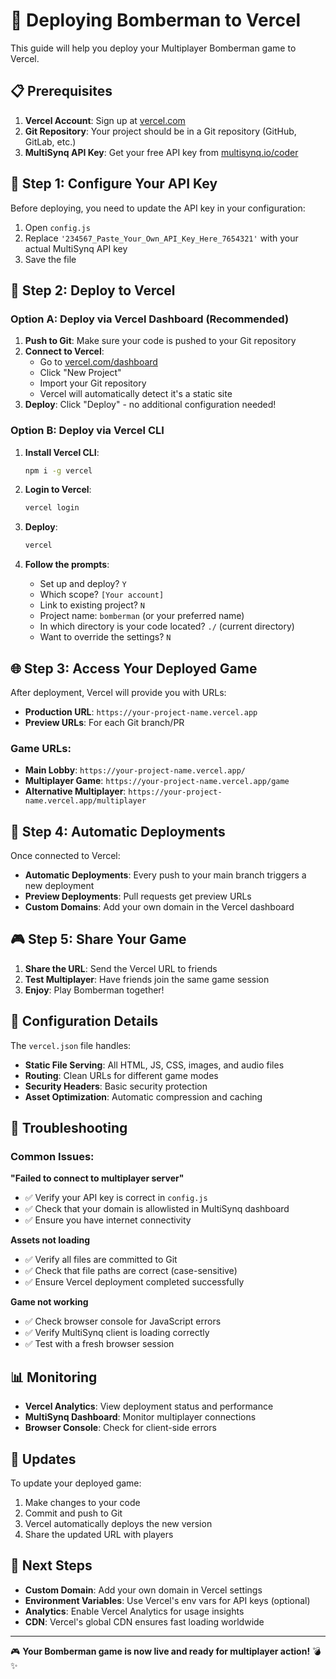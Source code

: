 # 🚀 Deploying Bomberman to Vercel

This guide will help you deploy your Multiplayer Bomberman game to Vercel.

## 📋 Prerequisites

1. **Vercel Account**: Sign up at [vercel.com](https://vercel.com)
2. **Git Repository**: Your project should be in a Git repository (GitHub, GitLab, etc.)
3. **MultiSynq API Key**: Get your free API key from [multisynq.io/coder](https://multisynq.io/coder)

## 🔧 Step 1: Configure Your API Key

Before deploying, you need to update the API key in your configuration:

1. Open `config.js`
2. Replace `'234567_Paste_Your_Own_API_Key_Here_7654321'` with your actual MultiSynq API key
3. Save the file

## 🚀 Step 2: Deploy to Vercel

### Option A: Deploy via Vercel Dashboard (Recommended)

1. **Push to Git**: Make sure your code is pushed to your Git repository
2. **Connect to Vercel**:
   - Go to [vercel.com/dashboard](https://vercel.com/dashboard)
   - Click "New Project"
   - Import your Git repository
   - Vercel will automatically detect it's a static site
3. **Deploy**: Click "Deploy" - no additional configuration needed!

### Option B: Deploy via Vercel CLI

1. **Install Vercel CLI**:
   ```bash
   npm i -g vercel
   ```

2. **Login to Vercel**:
   ```bash
   vercel login
   ```

3. **Deploy**:
   ```bash
   vercel
   ```

4. **Follow the prompts**:
   - Set up and deploy? `Y`
   - Which scope? `[Your account]`
   - Link to existing project? `N`
   - Project name: `bomberman` (or your preferred name)
   - In which directory is your code located? `./` (current directory)
   - Want to override the settings? `N`

## 🌐 Step 3: Access Your Deployed Game

After deployment, Vercel will provide you with URLs:

- **Production URL**: `https://your-project-name.vercel.app`
- **Preview URLs**: For each Git branch/PR

### Game URLs:
- **Main Lobby**: `https://your-project-name.vercel.app/`
- **Multiplayer Game**: `https://your-project-name.vercel.app/game`
- **Alternative Multiplayer**: `https://your-project-name.vercel.app/multiplayer`

## 🔄 Step 4: Automatic Deployments

Once connected to Vercel:
- **Automatic Deployments**: Every push to your main branch triggers a new deployment
- **Preview Deployments**: Pull requests get preview URLs
- **Custom Domains**: Add your own domain in the Vercel dashboard

## 🎮 Step 5: Share Your Game

1. **Share the URL**: Send the Vercel URL to friends
2. **Test Multiplayer**: Have friends join the same game session
3. **Enjoy**: Play Bomberman together!

## 🔧 Configuration Details

The `vercel.json` file handles:
- **Static File Serving**: All HTML, JS, CSS, images, and audio files
- **Routing**: Clean URLs for different game modes
- **Security Headers**: Basic security protection
- **Asset Optimization**: Automatic compression and caching

## 🐛 Troubleshooting

### Common Issues:

**"Failed to connect to multiplayer server"**
- ✅ Verify your API key is correct in `config.js`
- ✅ Check that your domain is allowlisted in MultiSynq dashboard
- ✅ Ensure you have internet connectivity

**Assets not loading**
- ✅ Verify all files are committed to Git
- ✅ Check that file paths are correct (case-sensitive)
- ✅ Ensure Vercel deployment completed successfully

**Game not working**
- ✅ Check browser console for JavaScript errors
- ✅ Verify MultiSynq client is loading correctly
- ✅ Test with a fresh browser session

## 📊 Monitoring

- **Vercel Analytics**: View deployment status and performance
- **MultiSynq Dashboard**: Monitor multiplayer connections
- **Browser Console**: Check for client-side errors

## 🔄 Updates

To update your deployed game:
1. Make changes to your code
2. Commit and push to Git
3. Vercel automatically deploys the new version
4. Share the updated URL with players

## 🎯 Next Steps

- **Custom Domain**: Add your own domain in Vercel settings
- **Environment Variables**: Use Vercel's env vars for API keys (optional)
- **Analytics**: Enable Vercel Analytics for usage insights
- **CDN**: Vercel's global CDN ensures fast loading worldwide

---

🎮 **Your Bomberman game is now live and ready for multiplayer action!** 💣✨ 
